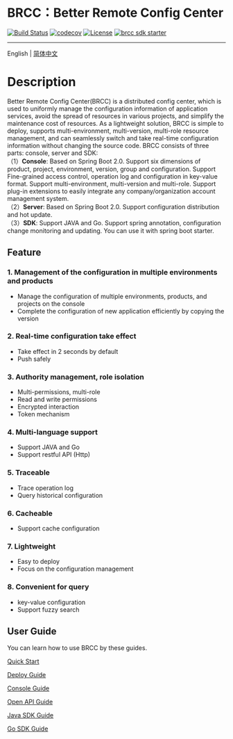 # BRCC：Better Remote Config Center

[![Build Status](https://travis-ci.org/baidu/brcc.svg?branch=main)](https://travis-ci.org/github/baidu/brcc)
[![codecov](https://codecov.io/gh/baidu/brcc/branch/main/graph/badge.svg)](https://codecov.io/gh/baidu/brcc)
[![License](https://img.shields.io/badge/Licence-Apache%202.0-blue.svg?style=flat-square)](http://www.apache.org/licenses/LICENSE-2.0.html)
[![brcc sdk starter](https://maven-badges.herokuapp.com/maven-central/com.baidu.mapp/brcc-sdk-starter/badge.svg)](https://maven-badges.herokuapp.com/maven-central/com.baidu.mapp/brcc-sdk-starter)

----------------------------------------
English | [简体中文](../README.md)
# Description
Better Remote Config Center(BRCC) is a distributed config center, which is used to uniformly manage the configuration information of application services, avoid the spread of  resources in various projects, and simplify the maintenance cost of resources. As a lightweight solution, BRCC is simple to deploy, supports multi-environment, multi-version, multi-role resource management, and can seamlessly switch and take real-time configuration information without changing the source code.
BRCC consists of three parts: console, server and SDK:<br/>
（1）**Console**: Based on Spring Boot 2.0. Support six dimensions of product, project, environment, version, group and configuration. Support Fine-grained access control, operation log and configuration in key-value format. Support multi-environment, multi-version and multi-role. Support plug-in extensions to easily integrate any company/organization account management system.<br/>
（2）**Server**: Based on Spring Boot 2.0. Support configuration distribution and hot update.<br/>
（3）**SDK**: Support JAVA and Go. Support spring annotation, configuration change monitoring and updating. You can use it with spring boot starter.

## Feature
### 1. Management of the configuration in  multiple environments and products
- Manage the configuration of multiple environments, products, and projects on the console<br/>
- Complete the configuration of new application efficiently by copying the version

### 2. Real-time configuration take effect
- Take effect in 2 seconds by default<br/>
- Push safely

### 3. Authority management, role isolation
- Multi-permissions, multi-role<br/>
- Read and write permissions<br/>
- Encrypted interaction
- Token mechanism

### 4. Multi-language support
- Support JAVA and Go
- Support restful API (Http)

### 5. Traceable
- Trace operation log<br/>
- Query historical configuration

### 6. Cacheable
- Support cache configuration<br/>

### 7. Lightweight
- Easy to deploy<br/>
- Focus on the configuration management

### 8. Convenient for query
- key-value configuration
- Support fuzzy search

## User Guide
You can learn how to use BRCC by these guides.

[Quick Start](en-quick-start.md)

[Deploy Guide](en-deploy-guide.md)

[Console Guide](en-manage-guide.md)

[Open API Guide](en-open-api.md)

[Java SDK Guide](en-java-sdk-guide.md)

[Go SDK Guide](en-go-sdk-guide.md)
